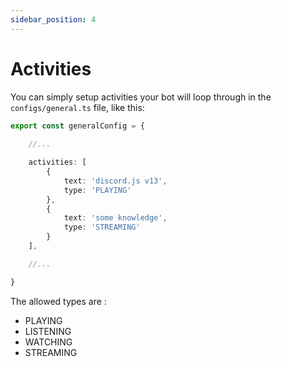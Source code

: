 ```yaml
---
sidebar_position: 4
---
```


# Activities

You can simply setup activities your bot will loop through in the `configs/general.ts` file, like this:

```ts title=configs/general.ts
export const generalConfig = {
    
    //...

    activities: [
		{
			text: 'discord.js v13',
			type: 'PLAYING'
		},
		{
			text: 'some knowledge',
			type: 'STREAMING'
		}
	],

    //...

}
```

The allowed types are :
- PLAYING
- LISTENING
- WATCHING
- STREAMING